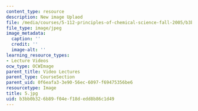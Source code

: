```yaml
---
content_type: resource
description: New image Uplaod
file: /media/courses/5-112-principles-of-chemical-science-fall-2005/b3bb0b326b89f04ef18dedd8b86c1d49_5.jpg
file_type: image/jpeg
image_metadata:
  caption: ''
  credit: ''
  image-alt: ''
learning_resource_types:
- Lecture Videos
ocw_type: OCWImage
parent_title: Video Lectures
parent_type: CourseSection
parent_uid: 0f6eafa3-3e90-56ec-6097-f69475356be6
resourcetype: Image
title: 5.jpg
uid: b3bb0b32-6b89-f04e-f18d-edd8b86c1d49
---
```

